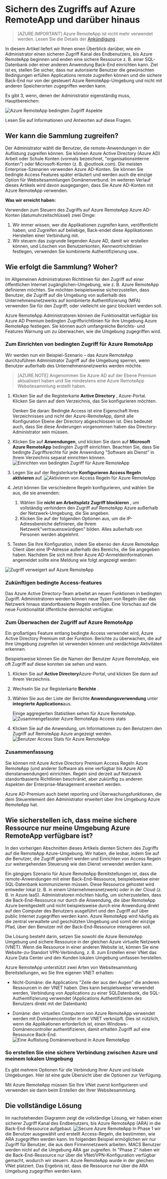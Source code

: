 
<properties 
    pageTitle="Sichern des Zugriffs auf Azure RemoteApp und darüber hinaus | Microsoft Azure"
    description="Erfahren Sie, wie sicheren Zugriff auf Azure RemoteApp in Azure Active Directory mithilfe von bedingten Zugriff"
    services="remoteapp"
    documentationCenter="" 
    authors="piotrci" 
    manager="mbaldwin" />

<tags 
    ms.service="remoteapp" 
    ms.workload="compute" 
    ms.tgt_pltfrm="na" 
    ms.devlang="na" 
    ms.topic="article" 
    ms.date="08/15/2016" 
    ms.author="elizapo" />

# <a name="securing-access-to-azure-remoteapp-and-beyond"></a>Sichern des Zugriffs auf Azure RemoteApp und darüber hinaus

> [AZURE.IMPORTANT]
> Azure RemoteApp ist nicht mehr verwendet werden. Lesen Sie die Details der [Ankündigung](https://go.microsoft.com/fwlink/?linkid=821148) .

In diesem Artikel liefert wir Ihnen einen Überblick darüber, wie ein Administrator einen sicheren Zugriff Kanal des Endbenutzers, bis Azure RemoteApp beginnen und enden eine sichere Ressource z. B. einer SQL-Datenbank oder einer anderen Anwendung Back-End einrichten kann. Ziel ist es, stellen Sie sicher, dass nur autorisierte Benutzer die gewünschten Bedingungen erfüllen Applications remote zugreifen können und die sichere Back-End nur von der gesteuert Azure RemoteApp-Umgebung und nicht mit anderen Speicherorten zugegriffen werden kann.

Es gibt 3, wenn, denen der Administrator eigenständig muss, Hauptbereichen:

![Azure RemoteApp bedingten Zugriff Aspekte](./media/remoteapp-secureaccess/ra-conditionalenvironment.png)

Lesen Sie auf Informationen und Antworten auf diese Fragen.

## <a name="who-can-access-the-collection"></a>Wer kann die Sammlung zugreifen?
Der Administrator wählt die Benutzer, die remote-Anwendungen in der Auflistung zugreifen können. Sie können Azure Active Directory (Azure AD) Arbeit oder Schule Konten (vormals bezeichnet, "organisationsinterne Konten") oder Microsoft-Konten (z. B. @outlook.com). Die meisten Enterprise-Szenarien verwenden Azure AD-Konten. Sie können Sie bedingte Access Features später erläutert und werden auch die einzige Option für Websitesammlungen Domänenverbund. Im weiteren Verlauf dieses Artikels wird davon ausgegangen, dass Sie Azure AD-Konten mit Azure RemoteApp verwenden.

**Was wir erreicht haben:**

Verwenden zum Steuern des Zugriffs auf Azure RemoteApp Azure AD-Konten (datumuhrzeitschlüssel) zwei Dinge:

1.  Wir immer wissen, wer die Applikationen zugreifen kann, veröffentlicht haben, und Zugreifen auf beliebige, Back-endet diese Applikationen Herstellen einer Verbindung mit.
2.  Wir steuern das zugrunde liegenden Azure AD, damit wir erstellen können, und Löschen von Benutzerkonten, Kennwortrichtlinien festlegen, verwenden Sie kombinierte Authentifizierung usw.. 

## <a name="how-is-the-collection-accessed-from-where"></a>Wie erfolgt die Sammlung? Woher?
Im Allgemeinen Administratoren Richtlinien für den Zugriff auf einer öffentlichen Internet zugänglichen-Umgebung, wie z. B. Azure RemoteApp definieren möchten. Sie möchten beispielsweise sicherzustellen, dass Benutzer, die Zugriff auf die Umgebung von außerhalb des Unternehmensnetzwerks auf kombinierte Authentifizierung (MFA) verwenden Sie für den Zugriff; oder vielleicht sie ganz blockiert werden soll.

Azure RemoteApp Administratoren können die Funktionalität verfügbar bis Azure AD Premium bedingten Zugriffsrichtlinien für ihre Umgebung Azure RemoteApp festlegen. Sie können auch umfangreiche Berichts- und Features Warnung um zu überwachen, wie die Umgebung zugegriffen wird.

### <a name="how-to-set-up-conditional-access-for-azure-remoteapp"></a>Zum Einrichten von bedingten Zugriff für Azure RemoteApp
Wir werden nun ein Beispiel-Szenario – das Azure RemoteApp durchzuführen Administrator Zugriff auf die Umgebung sperren, wenn Benutzer außerhalb des Unternehmensnetzwerks werden möchte.

>[AZURE.NOTE] Angenommen Sie Azure AD auf der Ebene Premium aktualisiert haben und Sie mindestens eine Azure RemoteApp Websitesammlung erstellt haben.

1.  Klicken Sie auf die Registerkarte **Active Directory** , Azure-Portal. Klicken Sie dann auf dem Verzeichnis, das Sie konfigurieren möchten.

    Denken Sie daran: Bedingte Access ist eine Eigenschaft Ihres Verzeichnisses und nicht der Azure-RemoteApp, damit alle Konfiguration Ebene der Directory abgeschlossen ist. Dies bedeutet auch, dass Sie diese Änderungen vorgenommen haben das Directory-Administrator sein müssen.

2.  Klicken Sie auf **Anwendungen**, und klicken Sie dann auf **Microsoft Azure RemoteApp** bedingten Zugriff einrichten. Beachten Sie, dass Sie bedingte Zugriffsrechte für jede Anwendung "Software als Dienst" in Ihrem Verzeichnis separat einrichten können.
![Einrichten von bedingten Zugriff für Azure RemoteApp](./media/remoteapp-secureaccess/ra-conditionalaccessscreen.png)
 

3.  Legen Sie auf der Registerkarte **Konfigurieren** **Access Regeln aktivieren** auf.
![Aktivieren von Access Regeln für Azure RemoteApp](./media/remoteapp-secureaccess/ra-enableaccessrules.png)
 

4.  Jetzt können Sie verschiedene Regeln konfigurieren, und wählen Sie aus, die sie anwenden:

    1. Wählen Sie **nicht am Arbeitsplatz Zugriff blockieren** , um vollständig verhindern den Zugriff auf RemoteApp Azure außerhalb der Netzwerk-Umgebung, die Sie angeben.
    2. Klicken Sie auf der folgenden Optionen aus, um die IP-Adressbereiche definieren, die Ihrem Netzwerk"vertrauenswürdigen" bilden. Alles außerhalb von Personen werden abgelehnt.

5.  Testen Sie Ihre Konfiguration, indem Sie ebenso den Azure RemoteApp Client über eine IP-Adresse außerhalb des Bereichs, die Sie angegeben haben. Nachdem Sie sich mit Ihrer Azure AD-Anmeldeinformationen angemeldet sollte eine Meldung wie folgt angezeigt werden:

![Zugriff verweigert auf Azure RemoteApp](./media/remoteapp-secureaccess/ra-accessdenied.png)
 

### <a name="future-conditional-access-features"></a>Zukünftigen bedingte Access-features 
Das Azure Active Directory-Team arbeitet an neuen Funktionen in bedingten Zugriff. Administratoren werden können neue Typen von Regeln über das Netzwerk hinaus standortbasierte Regeln erstellen. Eine Vorschau auf die neue Funktionalität öffentliche demnächst verfügbar.

### <a name="how-to-monitor-access-to-azure-remoteapp"></a>Zum Überwachen der Zugriff auf Azure RemoteApp
Ein großartiges Feature entlang bedingte Access verwendet wird, Azure Active Directory Premium mit der Funktion. Berichte zu überwachen, die auf Ihre Umgebung zugreifen ist verwenden können und verdächtige Aktivitäten erkennen.

Beispielsweise können Sie die Namen der Benutzer Azure RemoteApp, wie oft Zugriff auf diese konnten sie sehen und wann.

1.  Klicken Sie auf **Active Directory**Azure-Portal, und klicken Sie dann auf Ihrem Verzeichnis.

2.  Wechseln Sie zur Registerkarte **Berichte** .

3.  Wählen Sie aus der Liste der Berichte **Anwendungsverwendung** unter **integrierte Applications**aus.

    Einige aggregierten Statistiken sehen für Azure RemoteApp. 
![Zusammengefasster Azure RemoteApp Access stats](./media/remoteapp-secureaccess/ra-accessstats.png)
 
5.  Klicken Sie auf die Anwendung, um Informationen zu den Benutzern den Zugriff auf RemoteApp Azure angezeigt werden.
![Benutzer Access Stats für Azure RemoteApp](./media/remoteapp-secureaccess/ra-userstats.png)
 
### <a name="summary"></a>Zusammenfassung
Sie können mit Azure Active Directory Premium Access Regeln Azure RemoteApp (und anderer Software als eine verfügbar bis Azure AD dienstanwendungen) einrichten. Regeln sind derzeit auf Netzwerk standortbasierte Richtlinien beschränkt, aber zukünftig zu anderen Aspekten der Enterprise-Management erweitert werden.

Azure AD-Premium auch bietet reporting und Überwachungsfunktionen, die dem Steuerelement den Administrator erweitert über ihre Umgebung Azure RemoteApp hat.

## <a name="how-do-i-make-sure-my-secure-resource-is-accessible-only-from-my-azure-remoteapp-environment"></a>Wie sicherstellen ich, dass meine sichere Ressource nur meine Umgebung Azure RemoteApp verfügbare ist?
In den vorherigen Abschnitten dieses Artikels dienten Sichern des Zugriffs auf die RemoteApp Azure-Umgebung. Wir haben, die lesbar, indem Sie auf die Benutzer, die Zugriff gewährt werden und Einrichten von Access Regeln zur weitergehenden Steuerung wie den Dienst verwendet werden kann.

Ein gängiges Szenario für Azure RemoteApp Bereitstellungen ist, dass die remote-Anwendungen mit einer Back-End-Ressource, beispielsweise einer SQL-Datenbank kommunizieren müssen. Diese Ressource gehostet wird entweder lokal (z. B. in einem Unternehmensnetzwerk) oder in der Cloud (z. B. in Azure IaaS). Administratoren möchten häufig, um sicherzustellen, dass die Back-End-Ressource nur durch die Anwendung, die über RemoteApp Azure bereitgestellt und nicht beispielsweise durch eine Anwendung direkt auf den Computer des Benutzers ausgeführt und den Zugriff auf über public Internet zugegriffen werden kann. Azure RemoteApp wird häufig als die zentral verwaltete und geschützten Umgebung und somit der einzige Pfad, über den Benutzer mit der Back-End-Ressource interagieren soll.

Die Lösung besteht darin, setzen Sie sowohl die Azure RemoteApp Umgebung und sichere Ressource in der gleichen Azure virtuelle Netzwerk (VNET). Wenn die Ressource in einer anderen Website ist, können Sie eine Website-zu-Standort VPN-Verbindung, z. B. zum Erstellen einer VNet das Azure Data Center und den Kunden lokalen Umgebung umfassen herstellen.

Azure RemoteApp unterstützt zwei Arten von Websitesammlung Bereitstellungen, wo Sie Ihre eigenen VNET erhalten:

-   Nicht-Domäne: die Applications "Zeile der aus den Augen" die anderen Ressourcen in der VNET haben. Dies kann beispielsweise verwendet werden, Verbindung von Applications zu einer SQL­Datenbank, die SQL-Authentifizierung verwendet (Applications Authentifizieren des Benutzers direkt mit der Datenbank)

-   Domäne: den virtuellen Computern von Azure RemoteApp verwendet werden mit Domänencontroller in der VNET verknüpft. Dies ist nützlich, wenn die Applikationen erforderlich ist, einen Windows-Domänencontroller authentifizieren, damit erhalten Zugriff auf eine Ressource Back-End.
![Eine Auflistung Domänenverbund in Azure RemoteApp](./media/remoteapp-secureaccess/ra-domainjoined.png)
 
### <a name="how-to-create-a-secure-connection-between-azure-and-my-on-premises-environment"></a>So erstellen Sie eine sichere Verbindung zwischen Azure und meinem lokalen Umgebung
Es gibt mehrere Optionen für die Verbindung Ihrer Azure und lokale Umgebungen. Hier ist eine gute Übersicht über die Optionen zur Verfügung.

Mit Azure RemoteApp müssen Sie Ihre VNet zuerst konfigurieren und verwenden sie dann beim Erstellen der Ihrer Websitesammlung. 

## <a name="the-complete-solution"></a>Die vollständige Lösung
Im nachstehenden Diagramm zeigt die vollständige Lösung, wir haben einen sicherer Zugriff Kanal des Endbenutzers, bis Azure RemoteApp (ARA) in die Back-End-Ressource aufgebaut.
![Secure Azure RemoteApp](./media/remoteapp-secureaccess/ra-secureoverview.png) In Phase 1 wir die Benutzer ausgewählt und erstellt Access-Regeln, die bestimmen, wie ARA zugegriffen werden kann. Im folgenden Beispiel ermöglichen wir nur Zugriff für Benutzer, die aus dem Firmennetzwerk arbeiten. MACS Benutzer werden nicht auf die Umgebung ARA gar zugreifen.
In "Phase 2" haben wir die Back-End-Ressource nur über die VNet/VPN-Konfiguration verfügbar gemacht, wodurch wir steuern. Azure RemoteApp wurde in der gleichen VNet platziert. Das Ergebnis ist, dass die Ressource nur über die ARA Umgebung zugegriffen werden kann.


